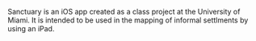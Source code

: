   Sanctuary is an iOS app created as a class project at the University of Miami.
  It is intended to be used in the mapping of informal settlments by using an iPad.
